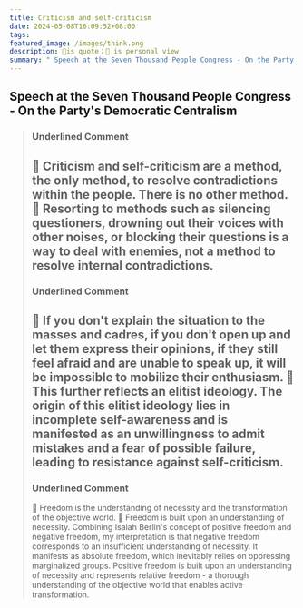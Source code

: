 ```yaml
---
title: Criticism and self-criticism
date: 2024-05-08T16:09:52+08:00
tags: 
featured_image: /images/think.png
description: 📌is quote；💭 is personal view
summary: " Speech at the Seven Thousand People Congress - On the Party's Democratic Centralism"
---
```

## Speech at the Seven Thousand People Congress - On the Party's Democratic Centralism
> ### Underlined Comment
> 📌 Criticism and self-criticism are a method, the only method, to resolve contradictions within the people. There is no other method.
> 💭 Resorting to methods such as silencing questioners, drowning out their voices with other noises, or blocking their questions is a way to deal with enemies, not a method to resolve internal contradictions.
> ---
> ### Underlined Comment
> 📌 If you don't explain the situation to the masses and cadres, if you don't open up and let them express their opinions, if they still feel afraid and are unable to speak up, it will be impossible to mobilize their enthusiasm.
> 💭 This further reflects an elitist ideology. The origin of this elitist ideology lies in incomplete self-awareness and is manifested as an unwillingness to admit mistakes and a fear of possible failure, leading to resistance against self-criticism.
> ---
> ### Underlined Comment
> 📌 Freedom is the understanding of necessity and the transformation of the objective world.
> 💭 Freedom is built upon an understanding of necessity. Combining Isaiah Berlin's concept of positive freedom and negative freedom, my interpretation is that negative freedom corresponds to an insufficient understanding of necessity. It manifests as absolute freedom, which inevitably relies on oppressing marginalized groups. Positive freedom is built upon an understanding of necessity and represents relative freedom - a thorough understanding of the objective world that enables active transformation.



